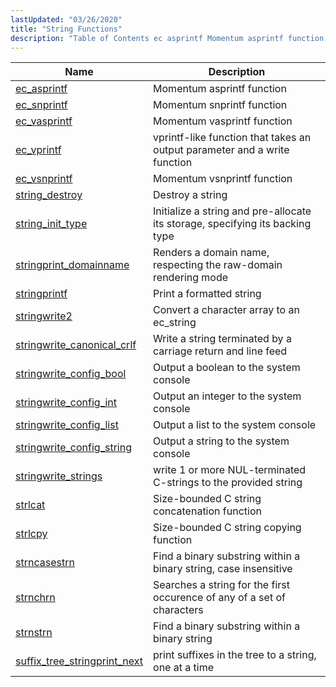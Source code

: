 ```yaml
---
lastUpdated: "03/26/2020"
title: "String Functions"
description: "Table of Contents ec asprintf Momentum asprintf function ec snprintf Momentum snprintf function ec vasprintf Momentum vasprintf function ec vprintf vprintf like function that takes an output parameter and a write function ec vsnprintf Momentum vsnprintf function string destroy Destroy a string string init type Initialize a string and pre..."
---
```



| Name                                                                                                                    | Description                                                                   |
|-------------------------------------------------------------------------------------------------------------------------|-------------------------------------------------------------------------------|
| [ec_asprintf](/momentum/3/3-api/apis-ec-asprintf)                                   | Momentum asprintf function                                                    |
| [ec_snprintf](/momentum/3/3-api/apis-ec-snprintf)                                   | Momentum snprintf function                                                    |
| [ec_vasprintf](/momentum/3/3-api/apis-ec-vasprintf)                                 | Momentum vasprintf function                                                   |
| [ec_vprintf](/momentum/3/3-api/apis-ec-vprintf)                                     | vprintf-like function that takes an output parameter and a write function     |
| [ec_vsnprintf](/momentum/3/3-api/apis-ec-vsnprintf)                                 | Momentum vsnprintf function                                                   |
| [string_destroy](/momentum/3/3-api/apis-string-destroy)                             | Destroy a string                                                              |
| [string_init_type](/momentum/3/3-api/apis-string-init-type)                         | Initialize a string and pre-allocate its storage, specifying its backing type |
| [stringprint_domainname](/momentum/3/3-api/apis-stringprint-domainname)             | Renders a domain name, respecting the raw-domain rendering mode               |
| [stringprintf](/momentum/3/3-api/apis-stringprintf)                                 | Print a formatted string                                                      |
| [stringwrite2](/momentum/3/3-api/apis-stringwrite-2)                                 | Convert a character array to an ec_string                                     |
| [stringwrite_canonical_crlf](/momentum/3/3-api/apis-stringwrite-canonical-crlf)     | Write a string terminated by a carriage return and line feed                  |
| [stringwrite_config_bool](/momentum/3/3-api/apis-stringwrite-config-bool)           | Output a boolean to the system console                                        |
| [stringwrite_config_int](/momentum/3/3-api/apis-stringwrite-config-int)             | Output an integer to the system console                                       |
| [stringwrite_config_list](/momentum/3/3-api/apis-stringwrite-config-list)           | Output a list to the system console                                           |
| [stringwrite_config_string](/momentum/3/3-api/apis-stringwrite-config-string)       | Output a string to the system console                                         |
| [stringwrite_strings](/momentum/3/3-api/apis-stringwrite-strings)                   | write 1 or more NUL-terminated C-strings to the provided string               |
| [strlcat](/momentum/3/3-api/apis-strlcat)                                           | Size-bounded C string concatenation function                                  |
| [strlcpy](/momentum/3/3-api/apis-strlcpy)                                           | Size-bounded C string copying function                                        |
| [strncasestrn](/momentum/3/3-api/apis-strncasestrn)                                 | Find a binary substring within a binary string, case insensitive              |
| [strnchrn](/momentum/3/3-api/apis-strnchrn)                                         | Searches a string for the first occurence of any of a set of characters       |
| [strnstrn](/momentum/3/3-api/apis-strnstrn)                                         | Find a binary substring within a binary string                                |
| [suffix_tree_stringprint_next](/momentum/3/3-api/apis-suffix-tree-stringprint-next) | print suffixes in the tree to a string, one at a time                         |
